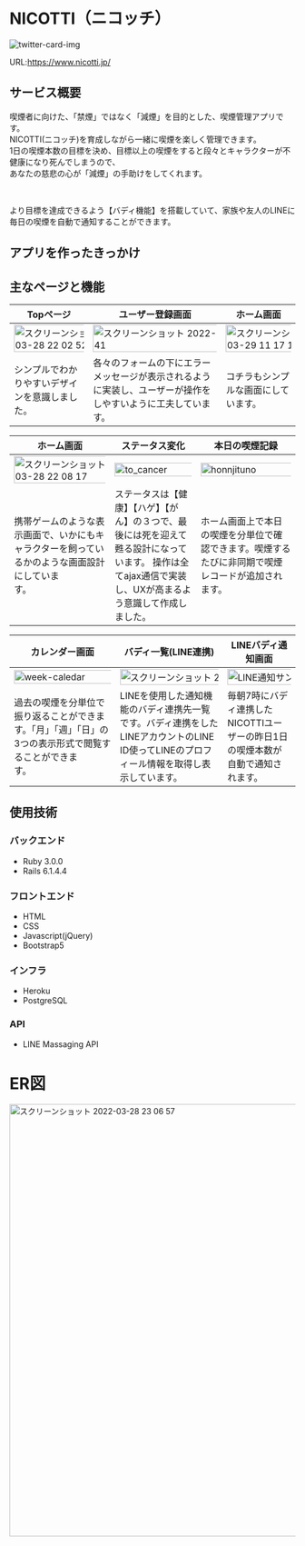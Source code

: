 # NICOTTI（ニコッチ）

![twitter-card-img](https://user-images.githubusercontent.com/81806277/160401769-ea46e880-bac4-4e67-b06e-6a54d84fd154.jpg)

URL:https://www.nicotti.jp/

## サービス概要
喫煙者に向けた、「禁煙」ではなく「減煙」を目的とした、喫煙管理アプリです。</br>
NICOTTI(ニコッチ)を育成しながら一緒に喫煙を楽しく管理できます。</br>
1日の喫煙本数の目標を決め、目標以上の喫煙をすると段々とキャラクターが不健康になり死んでしまうので、</br>
あなたの慈悲の心が「減煙」の手助けをしてくれます。

</br>

より目標を達成できるよう【バディ機能】を搭載していて、家族や友人のLINEに毎日の喫煙を自動で通知することができます。


## アプリを作ったきっかけ


## 主なページと機能
| Topページ | ユーザー登録画面 | ホーム画面 |
| --- | --- | --- |
| <img width="200%" alt="スクリーンショット 2022-03-28 22 02 52" src="https://user-images.githubusercontent.com/81806277/160404212-e24d240e-2eb2-475e-8b26-39353f455744.png"> | <img width="150%" alt="スクリーンショット 2022-03-28 22 04 41" src="https://user-images.githubusercontent.com/81806277/160404288-1382e75e-49bc-48ff-b31a-c25f0c7f41aa.png"> | <img width="200%" alt="スクリーンショット 2022-03-29 11 17 19" src="https://user-images.githubusercontent.com/81806277/160519384-f7d2c9a4-ec51-46d0-8ced-76cbd71cb731.png"> |
| シンプルでわかりやすいデザインを意識しました。&nbsp;&nbsp;&nbsp;&nbsp;&nbsp; | 各々のフォームの下にエラーメッセージが表示されるように実装し、ユーザーが操作をしやすいように工夫しています。 | コチラもシンプルな画面にしています。&nbsp;&nbsp;&nbsp;&nbsp;&nbsp; | 

| ホーム画面 | ステータス変化 | 本日の喫煙記録|
|---|---|---|
| <img width="150%" alt="スクリーンショット 2022-03-28 22 08 17" src="https://user-images.githubusercontent.com/81806277/160519111-682a8b77-7784-41f1-b504-6d2c5d2aa549.png"> | <img width="150%" alt="to_cancer" src="https://user-images.githubusercontent.com/81806277/160519186-8c287e6b-a840-4960-af5c-f2e38c8b026b.gif"> | <img width="150%" alt="honnjituno" src="https://user-images.githubusercontent.com/81806277/160527267-5f7d434f-8e8a-4f8b-bf22-e426ee714bea.gif"> |
| 携帯ゲームのような表示画面で、いかにもキャラクターを飼っているかのような画面設計にしています。&nbsp;&nbsp;&nbsp;&nbsp;&nbsp;&nbsp;&nbsp;&nbsp;&nbsp;&nbsp;&nbsp;&nbsp;&nbsp;&nbsp;&nbsp;&nbsp;&nbsp;&nbsp;&nbsp;&nbsp;&nbsp;&nbsp; | ステータスは【健康】【ハゲ】【がん】の３つで、最後には死を迎えて甦る設計になっています。 操作は全てajax通信で実装し、UXが高まるよう意識して作成しました。 | ホーム画面上で本日の喫煙を分単位で確認できます。喫煙するたびに非同期で喫煙レコードが追加されます。&nbsp;&nbsp;&nbsp;&nbsp;&nbsp;&nbsp;&nbsp;&nbsp;&nbsp;&nbsp;&nbsp;&nbsp;&nbsp;&nbsp;&nbsp;&nbsp;&nbsp;&nbsp;&nbsp;&nbsp;&nbsp; |

| カレンダー画面 | バディ一覧(LINE連携) | LINEバディ通知画面 |
|---|---|---|
| <img width="200%" alt="week-caledar" src="https://user-images.githubusercontent.com/81806277/160521081-3cd7df94-1efd-46d2-9cef-b6edc2945f72.png"> | <img width="200%" alt="スクリーンショット 2022-03-27 23 51 07" src="https://user-images.githubusercontent.com/81806277/160521906-d10ec3a6-9d64-4755-8ff8-9578e727de0a.png"> | <img width="200%" alt="LINE通知サンプル" src="https://user-images.githubusercontent.com/81806277/160524723-6b1a8d87-da96-4d73-a3a6-7ef226aaaeb0.jpg"> |
| 過去の喫煙を分単位で振り返ることができます。「月」「週」「日」の3つの表示形式で閲覧することができます。&nbsp;&nbsp;&nbsp;&nbsp;&nbsp;&nbsp;&nbsp;&nbsp;&nbsp;&nbsp;&nbsp;&nbsp;&nbsp;&nbsp;&nbsp;&nbsp;&nbsp;&nbsp; | LINEを使用した通知機能のバディ連携先一覧です。バディ連携をしたLINEアカウントのLINE ID使ってLINEのプロフィール情報を取得し表示しています。&nbsp;&nbsp;&nbsp;&nbsp;&nbsp;&nbsp;&nbsp;&nbsp;&nbsp;&nbsp;&nbsp;&nbsp;&nbsp; | 毎朝7時にバディ連携したNICOTTIユーザーの昨日1日の喫煙本数が自動で通知されます。 |


## 使用技術

### バックエンド
- Ruby 3.0.0
- Rails 6.1.4.4

### フロントエンド

- HTML
- CSS
- Javascript(jQuery)
- Bootstrap5

### インフラ

- Heroku
- PostgreSQL

### API

- LINE Massaging API

# ER図

<img width="761" alt="スクリーンショット 2022-03-28 23 06 57" src="https://user-images.githubusercontent.com/81806277/160415994-ca336e02-474c-4db5-af4a-8be2e1dc7d79.png">
